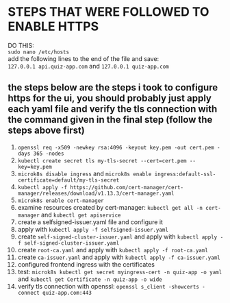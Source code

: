 # STEPS THAT WERE FOLLOWED TO ENABLE HTTPS
DO THIS:  
`sudo nano /etc/hosts`  
add the following lines to the end of the file and save:  
`127.0.0.1 api.quiz-app.com` and `127.0.0.1 quiz-app.com`  

## the steps below are the steps i took to configure https for the ui, you should probably just apply each yaml file and verify the tls connection with the command given in the final step (follow the steps above first)  
1) `openssl req -x509 -newkey rsa:4096 -keyout key.pem -out cert.pem -days 365 -nodes`
2) `kubectl create secret tls my-tls-secret --cert=cert.pem --key=key.pem`
3) `microk8s disable ingress` and `microk8s enable ingress:default-ssl-certificate=default/my-tls-secret`
4) `kubectl apply -f https://github.com/cert-manager/cert-manager/releases/download/v1.13.3/cert-manager.yaml`
5) `microk8s enable cert-manager`
6) examine resources created by cert-manager: `kubectl get all -n cert-manager` and `kubectl get apiservice`
7) create a selfsigned-issuer.yaml file and configure it 
8) apply with `kubectl apply -f selfsigned-issuer.yaml`
9) create `self-signed-cluster-issuer.yaml` and apply with `kubectl apply -f self-signed-cluster-issuer.yaml`
10) create `root-ca.yaml` and apply with `kubectl apply -f root-ca.yaml`
11) create `ca-issuer.yaml` and apply with `kubectl apply -f ca-issuer.yaml`
12) configured frontend ingress with the certificates
13) test: `microk8s kubectl get secret myingress-cert -n quiz-app -o yaml` and `kubectl get Certificate -n quiz-app -o wide`
14) verify tls connection with openssl: `openssl s_client -showcerts -connect quiz-app.com:443`